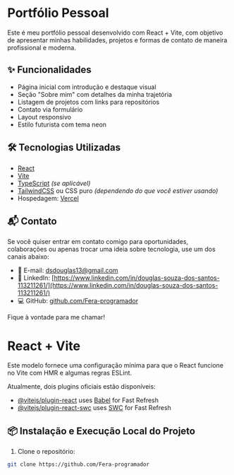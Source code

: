 # Portfólio Pessoal

Este é meu portfólio pessoal desenvolvido com React + Vite, com objetivo de apresentar minhas habilidades, projetos e formas de contato de maneira profissional e moderna.

## ✨ Funcionalidades

- Página inicial com introdução e destaque visual
- Seção "Sobre mim" com detalhes da minha trajetória
- Listagem de projetos com links para repositórios
- Contato via formulário
- Layout responsivo
- Estilo futurista com tema neon

## 🛠️ Tecnologias Utilizadas

- [React](https://reactjs.org/)
- [Vite](https://vitejs.dev/)
- [TypeScript](https://www.typescriptlang.org/) *(se aplicável)*
- [TailwindCSS](https://tailwindcss.com/) ou CSS puro *(dependendo do que você estiver usando)*
- Hospedagem: [Vercel](https://vercel.com/)

## 📬 Contato

Se você quiser entrar em contato comigo para oportunidades, colaborações ou apenas trocar uma ideia sobre tecnologia, use um dos canais abaixo:

- 📧 E-mail: [dsdouglas13@gmail.com](mailto:dsdouglas13@gmail.com)
- 💼 LinkedIn: [https://www.linkedin.com/in/douglas-souza-dos-santos-113211261/](https://www.linkedin.com/in/douglas-souza-dos-santos-113211261/)
- 💻 GitHub: [github.com/Fera-programador](https://github.com/Fera-programador)


Fique à vontade para me chamar!

# React + Vite

Este modelo fornece uma configuração mínima para que o React funcione no Vite com HMR e algumas regras ESLint.

Atualmente, dois plugins oficiais estão disponíveis:

- [@vitejs/plugin-react](https://github.com/vitejs/vite-plugin-react/blob/main/packages/plugin-react/README.md) uses [Babel](https://babeljs.io/) for Fast Refresh
- [@vitejs/plugin-react-swc](https://github.com/vitejs/vite-plugin-react-swc) uses [SWC](https://swc.rs/) for Fast Refresh


## 📦 Instalação e Execução Local do Projeto

1. Clone o repositório:

```bash
git clone https://github.com/Fera-programador
